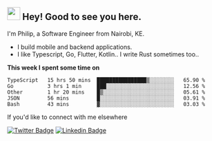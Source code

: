 <h2><img src="https://slackmojis.com/emojis/3643-cool-doge/download" width="30"/> Hey! Good to see you here.</h2>

<p>I'm Philip, a Software Engineer from Nairobi, KE. 

- I build mobile and backend applications.
- I like Typescript, Go, Flutter, Kotlin.. I write Rust sometimes too..</p>

**This week I spent some time on**
<!--START_SECTION:waka-->

```text
TypeScript   15 hrs 50 mins  ████████████████▒░░░░░░░░   65.90 %
Go           3 hrs 1 min     ███░░░░░░░░░░░░░░░░░░░░░░   12.56 %
Other        1 hr 20 mins    █▒░░░░░░░░░░░░░░░░░░░░░░░   05.61 %
JSON         56 mins         █░░░░░░░░░░░░░░░░░░░░░░░░   03.91 %
Bash         43 mins         ▓░░░░░░░░░░░░░░░░░░░░░░░░   03.03 %
```

<!--END_SECTION:waka-->

If you'd like to connect with me elsewhere

[![Twitter Badge](https://img.shields.io/badge/-Twitter-1ca0f1?style=flat-square&labelColor=1ca0f1&logo=twitter&logoColor=white&link=https://twitter.com/_diogorodrigues)](https://twitter.com/kimathiphil)  [![Linkedin Badge](https://img.shields.io/badge/-LinkedIn-blue?style=flat-square&logo=Linkedin&logoColor=white&link=https://www.linkedin.com/in/philip-kimathi-2604a9114/)](https://www.linkedin.com/in/philip-kimathi-2604a9114/)
